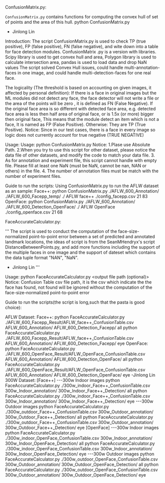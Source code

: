 ConfusionMatrix.py:

`ConfusionMatrix.py` contains functions for computing the convex hull of set of points and the area of this hull.
python ConfusionMatrix.py <annotation directory> <detection directory> <output current folder> <dataset name> <software model> <point match schema> <two type points>
  - Jinlong Lin
  
Introduction: 
The script ConfusionMatrix.py is used to check TP (true positive), FP (false positive), FN (false negative), and wite down into a table for face detection modules.
ConfusionMatrix .py is a version with libraries. Scipy library is used to get convex hull and area, Polygon library is used to calculate intersection area, pandas is used to load data and drop NaN values
The script solved Convex Hull issues, could handle multi-annotation-faces in one image, and could handle multi-detection-faces for one real face.

The logicality (The threshold is based on accounting on given images, it affected by personal definition):
    If there is a face in original images but the ML modules did not detect any face, the face detector will not write a file or the area of the points will be zero , it is defined as FN (False Negative).
    If the original face area is so different with detected face area, e.g. detected face area is less then half area of original face, or is 1.5x (or more) bigger then original face, This means that the module detect an item which is not a face, It is named as FP (False Positive).
   Otherwise: They are TP (True Positive).
    Notice:
    Since in our test cases, there is a face in every image so logic does not currently account for true negative (TRUE NEGATIVE)

Usage:
    Usage: python ConfusionMatrix.py <annotation file path> <experiment file path> <output file path> <dataset name> <ML modle name>
    Notice:
        1.Plase use Absolute Path.
        2.When you try to use this script for other dataset, please notice the data file of other datasets, and modify the code to match your data file.
        3. As for annotation and experiment file, this script cannot handle with empty file. Please fill at least one NaN (must be NaN, cannot be nan, NAN or others) in the file.
        4. The number of annotation files must be match with the number of experiment files.
    
 Guide to run the scripts:
  Using ConfusionMatrix.py to run the AFLW dataset as an sample:
  Face++:
  python ConfusionMatrix.py ./AFLW_600_Annotation/ ./AFLW_600_Facepp_temp/ ./ AFLW face++ ./config_facepp.csv 21 83
  OpenFace:
  python ConfusionMatrix.py ./AFLW_600_Annotation/ ./AFLW_600_Detection_OpenFace/ ./ AFLW OpenFace ./config_openface.csv 21 68






FaceAccurateCalculator.py:

'''
    The script is used to conduct the computation of the face-size-normalized point-to-point error between a set of predicted and annotated landmark locations, the ideas of script is from the SeanMHendryx's script  DistanceBetweenPoints.py, 
    and add more functions including the support of the multiple faces in one image and the support of dateset which contains the data tuple format "NAN", "NaN".
   - Jinlong Lin
'''

Usage:
  python FaceAccurateCalculator.py <Confusion Table csv file path> <annotation directory> <detection directory> <eye or all> <output file path (optional)>
Notice:
Confusion Table csv file path, it is the csv which indicate the the face has found, not found will be ignored without the computation of the face-size-normalized point-to-point error 
    
Guide to run the scripts(the script is long,such that the pasta is good choice):

AFLW Dataset:
  Face++:
  python FaceAccurateCalculator.py ./AFLW_600_Facepp_Result/AFLW_face++_ConfusionTable.csv AFLW_600_Annotation/ AFLW_600_Detection_Facepp/ all
  python FaceAccurateCalculator.py ./AFLW_600_Facepp_Result/AFLW_face++_ConfusionTable.csv AFLW_600_Annotation/ AFLW_600_Detection_Facepp/ eye
  OpenFace:
  python FaceAccurateCalculator.py ./AFLW_600_OpenFace_Result/AFLW_OpenFace_ConfusionTable.csv AFLW_600_Annotation/ AFLW_600_Detection_OpenFace/ all
  python FaceAccurateCalculator.py ./AFLW_600_OpenFace_Result/AFLW_OpenFace_ConfusionTable.csv AFLW_600_Annotation/ AFLW_600_Detection_OpenFace/ eye
  -Jinlong Lin
300W Dataset:
  [Face++]
  ---300w Indoor images
  python FaceAccurateCalculator.py ./300w_indoor_Face++_ConfusionTable.csv 300w_Indoor_annotation/ 300w_Indoor_Face++_Detection/ all
  python FaceAccurateCalculator.py ./300w_indoor_Face++_ConfusionTable.csv 300w_Indoor_annotation/ 300w_Indoor_Face++_Detection/ eye
  ---300w Outdoor images
  python FaceAccurateCalculator.py ./300w_outdoor_Face++_ConfusionTable.csv 300w_Outdoor_annotation/ 300w_Outdoor_Face++_Detection/ all
  python FaceAccurateCalculator.py ./300w_outdoor_Face++_ConfusionTable.csv 300w_Outdoor_annotation/ 300w_Outdoor_Face++_Detection/ eye
  [OpenFace]
  ---300w Indoor images
  python FaceAccurateCalculator.py ./300w_indoor_OpenFace_ConfusionTable.csv 300w_Indoor_annotation/ 300w_Indoor_OpenFace_Detection/ all
  python FaceAccurateCalculator.py ./300w_indoor_OpenFace_ConfusionTable.csv 300w_Indoor_annotation/ 300w_Indoor_OpenFace_Detection/ eye
  ---300w Outdoor images
  python FaceAccurateCalculator.py ./300w_outdoor_OpenFace_ConfusionTable.csv 300w_Outdoor_annotation/ 300w_Outdoor_OpenFace_Detection/ all
  python FaceAccurateCalculator.py ./300w_outdoor_OpenFace_ConfusionTable.csv 300w_Outdoor_annotation/ 300w_Outdoor_OpenFace_Detection/ eye
